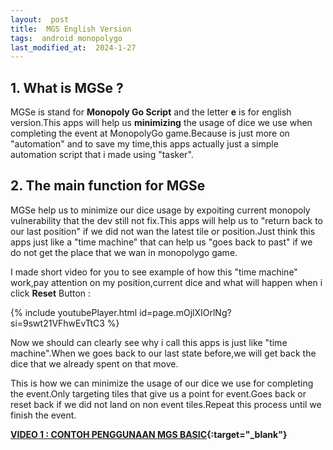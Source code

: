```yaml
---
layout:  post
title:  MGS English Version
tags:  android monopolygo
last_modified_at:  2024-1-27
---
```

## 1. What is MGSe ?
MGSe is stand for **Monopoly Go Script** and the letter **e** is for english version.This apps will help us **minimizing** the usage of dice we use when completing the event at MonopolyGo game.Because is just more on "automation" and to save my time,this apps actually just a simple automation script that i made using "tasker".

## 2. The main function for MGSe
MGSe help us to minimize our dice usage by expoiting current monopoly vulnerability that the dev still not fix.This apps will help us to "return back to our last position" if we did not wan the latest tile or position.Just think this apps just like a "time machine" that can help us "goes back to past" if we do not get the place that we wan in monopolygo game.

I made short video for you to see example of how this "time machine" work,pay attention on my position,current dice and what will happen when i click **Reset** Button :

{% include youtubePlayer.html id=page.mOjlXIOrlNg?si=9swt21VFhwEvTtC3 %}

Now we should can clearly see why i call this apps is just like "time machine".When we goes back to our last state before,we will get back the dice that we already spent on that move.

This is how we can minimize the usage of our dice we use for completing the event.Only targeting tiles that give us a point for event.Goes back or reset back if we did not land on non event tiles.Repeat this process until we finish the event.





**[VIDEO 1 : CONTOH PENGGUNAAN MGS BASIC](https://t.me/c/2117155274/20){:target="_blank"}**

